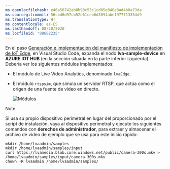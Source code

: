 ```yaml
---
ms.openlocfilehash: e46a56742ab8b98c53c1cd05e840e8ad4b8a73da
ms.sourcegitcommit: 56cbd6d97cb52e61ceb6d3894abe1977713354d9
ms.translationtype: HT
ms.contentlocale: es-ES
ms.lasthandoff: 08/20/2020
ms.locfileid: "88682235"
---
```

En el paso [Generación e implementación del manifiesto de implementación de IoT Edge](../../../detect-motion-emit-events-quickstart.md#generate-and-deploy-the-deployment-manifest), en Visual Studio Code, expanda el nodo **Iva-sample-device** en **AZURE IOT HUB** (en la sección situada en la parte inferior izquierda). Debería ver los siguientes módulos implementados:

* El módulo de Live Video Analytics, denominado `lvaEdge`.
* El módulo `rtspsim`, que simula un servidor RTSP, que actúa como el origen de una fuente de vídeo en directo.

  ![Módulos](../../../media/quickstarts/lva-sample-device-node.png)

> [!NOTE]
> Si usa su propio dispositivo perimetral en lugar del proporcionado por el script de instalación, vaya al dispositivo perimetral y ejecute los siguientes comandos con **derechos de administrador**, para extraer y almacenar el archivo de vídeo de ejemplo que se usa para este inicio rápido:  

```
mkdir /home/lvaadmin/samples
mkdir /home/lvaadmin/samples/input    
curl https://lvamedia.blob.core.windows.net/public/camera-300s.mkv > /home/lvaadmin/samples/input/camera-300s.mkv  
chown -R lvaadmin /home/lvaadmin/samples/  
```
